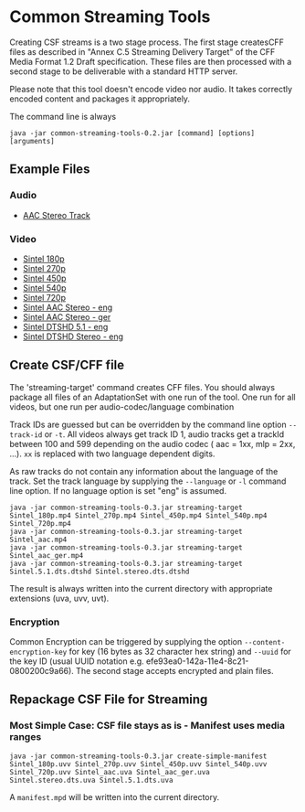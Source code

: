 # Common Streaming Tools

Creating CSF streams is a two stage process. The first stage createsCFF files as described in "Annex C.5 Streaming Delivery 
Target" of the CFF Media Format 1.2 Draft specification. These files are then processed with a second stage to be 
deliverable with a standard HTTP server. 

Please note that this tool doesn't encode video nor audio. It takes correctly encoded content and packages it appropriately.

The command line is always

```
java -jar common-streaming-tools-0.2.jar [command] [options] [arguments]
```


## Example Files

### Audio

* [AAC Stereo Track](https://castlabs-dl.s3.amazonaws.com/public/drmtoday/sample_media_files_for_packager/PR_testfiles/PR_BBB_audio.mp4)

### Video

* [Sintel 180p](https://castlabs-dl.s3.amazonaws.com/public/drmtoday/sample_media_files_for_packager/DASH_testfiles/Sintel_180p.mp4)
* [Sintel 270p](https://castlabs-dl.s3.amazonaws.com/public/drmtoday/sample_media_files_for_packager/DASH_testfiles/Sintel_270p.mp4)
* [Sintel 450p](https://castlabs-dl.s3.amazonaws.com/public/drmtoday/sample_media_files_for_packager/DASH_testfiles/Sintel_450p.mp4)
* [Sintel 540p](https://castlabs-dl.s3.amazonaws.com/public/drmtoday/sample_media_files_for_packager/DASH_testfiles/Sintel_540p.mp4)
* [Sintel 720p](https://castlabs-dl.s3.amazonaws.com/public/drmtoday/sample_media_files_for_packager/DASH_testfiles/Sintel_720p.mp4)
* [Sintel AAC Stereo - eng](https://castlabs-dl.s3.amazonaws.com/public/drmtoday/sample_media_files_for_packager/DASH_testfiles/Sintel_aac.mp4)
* [Sintel AAC Stereo - ger](https://castlabs-dl.s3.amazonaws.com/public/drmtoday/sample_media_files_for_packager/DASH_testfiles/Sintel_aac_ger.mp4)
* [Sintel DTSHD 5.1 - eng](https://castlabs-dl.s3.amazonaws.com/public/drmtoday/sample_media_files_for_packager/DASH_testfiles/Sintel.5.1.dts.dtshd)
* [Sintel DTSHD Stereo - eng](https://castlabs-dl.s3.amazonaws.com/public/drmtoday/sample_media_files_for_packager/DASH_testfiles/Sintel.stereo.dts.dtshd)


## Create CSF/CFF file

The 'streaming-target' command creates CFF files. You should always package all files of an AdaptationSet with one run of
the tool. One run for all videos, but one run per audio-codec/language combination

Track IDs are guessed but can be overridden by the command line option `--track-id` or `-t`. All videos always get 
track ID 1, audio tracks get a trackId between 100 and 599 depending on the audio codec ( aac = 1xx, mlp = 2xx, ...). 
`xx` is replaced with two language dependent digits. 

As raw tracks do not contain any information about the language of the track. Set the track language by supplying the 
`--language` or `-l` command line option. If no language option is set "eng" is assumed. 

```
java -jar common-streaming-tools-0.3.jar streaming-target Sintel_180p.mp4 Sintel_270p.mp4 Sintel_450p.mp4 Sintel_540p.mp4 Sintel_720p.mp4 
java -jar common-streaming-tools-0.3.jar streaming-target Sintel_aac.mp4
java -jar common-streaming-tools-0.3.jar streaming-target Sintel_aac_ger.mp4 
java -jar common-streaming-tools-0.3.jar streaming-target Sintel.5.1.dts.dtshd Sintel.stereo.dts.dtshd
```

The result is always written into the current directory with appropriate extensions (uva, uvv, uvt). 

### Encryption
 
Common Encryption can be triggered by supplying the option `--content-encryption-key` for key (16 bytes as 32
character hex string) and `--uuid` for the key ID (usual UUID notation e.g. efe93ea0-142a-11e4-8c21-0800200c9a66). 
The second stage accepts encrypted and plain files. 


## Repackage CSF File for Streaming


### Most Simple Case: CSF file stays as is - Manifest uses media ranges

```
java -jar common-streaming-tools-0.3.jar create-simple-manifest Sintel_180p.uvv Sintel_270p.uvv Sintel_450p.uvv Sintel_540p.uvv Sintel_720p.uvv Sintel_aac.uva Sintel_aac_ger.uva Sintel.stereo.dts.uva Sintel.5.1.dts.uva
```

A `manifest.mpd` will be written into the current directory. 

